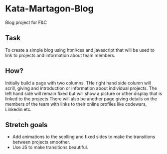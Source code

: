 # Kata-Martagon-Blog
Blog project for F&amp;C

## Task
To create a simple blog using html/css and javascript that will be used to link to projects and information about team members.

## How?
Initially build a page with two columns. THe right hand side column will scrill, giving and introduction or information about individual projects. The left hand side will remain fixed but will show a picture or other display that is linked to the projects
There will also be another page giving details on the members of the team with links to their online profiles like codewars, Linkedin etc.

## Stretch goals
- Add animations to the scolling and fixed sides to make the transitions between projects smoother.
- Use JS to make transitions beautiful.
